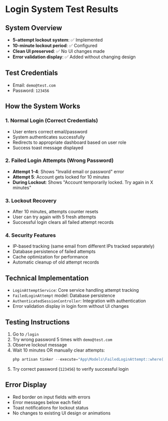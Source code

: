 # Login System Test Results

## System Overview
- **5-attempt lockout system**: ✅ Implemented
- **10-minute lockout period**: ✅ Configured  
- **Clean UI preserved**: ✅ No UI changes made
- **Error validation display**: ✅ Added without changing design

## Test Credentials
- Email: `demo@test.com`
- Password: `123456`

## How the System Works

### 1. **Normal Login** (Correct Credentials)
- User enters correct email/password
- System authenticates successfully
- Redirects to appropriate dashboard based on user role
- Success toast message displayed

### 2. **Failed Login Attempts** (Wrong Password)
- **Attempt 1-4**: Shows "Invalid email or password" error
- **Attempt 5**: Account gets locked for 10 minutes
- **During Lockout**: Shows "Account temporarily locked. Try again in X minutes"

### 3. **Lockout Recovery**
- After 10 minutes, attempts counter resets
- User can try again with 5 fresh attempts
- Successful login clears all failed attempt records

### 4. **Security Features**
- IP-based tracking (same email from different IPs tracked separately)
- Database persistence of failed attempts
- Cache optimization for performance
- Automatic cleanup of old attempt records

## Technical Implementation
- `LoginAttemptService`: Core service handling attempt tracking
- `FailedLoginAttempt` model: Database persistence
- `AuthenticatedSessionController`: Integration with authentication
- Error validation display in login form without UI changes

## Testing Instructions
1. Go to `/login`
2. Try wrong password 5 times with `demo@test.com`
3. Observe lockout message
4. Wait 10 minutes OR manually clear attempts:
   ```php
   php artisan tinker --execute="App\Models\FailedLoginAttempt::where('email', 'demo@test.com')->delete()"
   ```
5. Try correct password (`123456`) to verify successful login

## Error Display
- Red border on input fields with errors
- Error messages below each field
- Toast notifications for lockout status
- No changes to existing UI design or animations